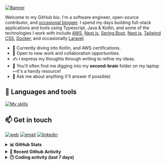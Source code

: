 [![Banner](https://raw.githubusercontent.com/wilfriedago/wilfriedago/main/assets/1.png)][website]

Welcome to my GitHub bio. I'm a software engineer, open-source contributor, and [occasional blogger][blog]. I spend my days building full-stack applications and tools using Typescript, Java & Kotlin, and some of the technologies I work with include [AWS](https://aws.amazon.com/fr/), [Next.js](https://nextjs.org/), [Spring Boot](https://spring.io/projects/spring-boot), [Nest.js](https://nestjs.com/), [Tailwind CSS](https://github.com/tailwindlabs/tailwindcss), [Docker](https://www.docker.com/), and occasionally [Laravel](https://laravel.com/).

- 🔭 Currently diving into Kotlin, and AWS certifications.
- 👯 Open to new work and collaboration opportunities.
- ✍️ I express my thoughts through writing to refine my ideas.
- 🧠 You'll often find me digging into my **second-brain** folder on my laptop—it's a handy resource!
- 💬 Ask me about anything (I'll answer if possible)

## 🎨 Languages and tools

[![My skills](https://skillicons.dev/icons?i=typescript,js,nodejs,nest,java,kotlin,spring,python,fastapi,django,aws,docker,vscode,idea,tailwind&perline=15)](https://wilfriedago.dev/about#skills)

## 📫 Get in touch
[![web](https://img.shields.io/badge/WEBSITE-12100E?logo=google-earth&color=282A36)][website]
[![email](https://img.shields.io/badge/MAIL-12100E?logo=mailgun&color=282A36)][mail]
[![linkedin](https://img.shields.io/badge/LINKEDIN-12100E?logo=linkedin&color=282A36)][linkedin]


<details>
  <summary><b>📊 GitHub Stats</b></summary>
	<br/>
	<p align="left">
		<img width="49.5%" src="https://github-readme-stats.vercel.app/api?username=wilfriedago&show_icons=true&count_private=true&title_color=10b981&icon_color=10b981&theme=react&hide_border=true" />
		<img width="49.5%" src="https://streak-stats.demolab.com/?user=wilfriedago&hide_border=true&theme=react&ring=10b981&fire=fff&currStreakNum=fff&sideLabels=10b981&currStreakLabel=10b981&sideNums=fff" />
	</p>
</details>

<details>
  <summary><b>📅 Recent Github Activity</b></summary>
	<br>

<!--RECENT_ACTIVITY:last_update-->
Last Updated: Tuesday, April 22nd, 2025, 4:18:45 AM
<!--RECENT_ACTIVITY:last_update_end-->

<!--RECENT_ACTIVITY:start-->
1. ⭐ Starred [ulid/spec](https://github.com/ulid/spec)<br>
2. 🔱 Forked [wilfriedago/neondatabase-website](https://github.com/wilfriedago/neondatabase-website) from [neondatabase/website](https://github.com/neondatabase/website)<br>
3. ⭐ Starred [jellydn/zed-101-setup](https://github.com/jellydn/zed-101-setup)<br>
4. ⬆️ Pushed 10 commit(s) to [thewlabs/eslint-config](https://github.com/thewlabs/eslint-config)<br>
5. ⭐ Starred [punkpeye/awesome-mcp-servers](https://github.com/punkpeye/awesome-mcp-servers)<br>
<!--RECENT_ACTIVITY:end-->
</details>

<details>
  <summary><b>🕐 Coding activity (last 7 days)</b></summary>
	<br>

<!--START_SECTION:waka-->

```python
Total Time: 21 hrs 59 mins

Java             13 hrs 11 mins  ███████████████░░░░░░░░░░   59.81 %
SQL              3 hrs 25 mins   ████░░░░░░░░░░░░░░░░░░░░░   15.49 %
TypeScript       2 hrs 9 mins    ██▒░░░░░░░░░░░░░░░░░░░░░░   09.76 %
JavaScript       34 mins         ▓░░░░░░░░░░░░░░░░░░░░░░░░   02.60 %
CSS              26 mins         ▒░░░░░░░░░░░░░░░░░░░░░░░░   01.98 %
TSConfig         17 mins         ▒░░░░░░░░░░░░░░░░░░░░░░░░   01.28 %
XML              13 mins         ▒░░░░░░░░░░░░░░░░░░░░░░░░   00.99 %
Git              11 mins         ▒░░░░░░░░░░░░░░░░░░░░░░░░   00.85 %
.env file        9 mins          ▒░░░░░░░░░░░░░░░░░░░░░░░░   00.75 %
```

<!--END_SECTION:waka-->
</details>

[website]: https://wilfriedago.dev
[linkedin]: https://linkedin.com/in/wilfriedago
[blog]: https://wilfriedago.dev/blog
[mail]: mailto:me@wilfriedago.dev
